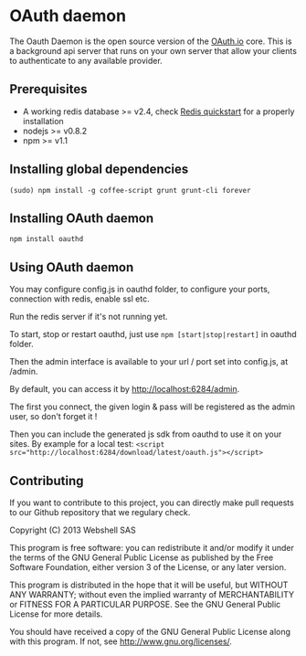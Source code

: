 
# OAuth daemon

The Oauth Daemon is the open source version of the [OAuth.io](https://oauth.io) core. This is a background api server that runs on your own server that allow your clients to authenticate to any available provider.

## Prerequisites

- A working redis database >= v2.4, check [Redis quickstart](http://redis.io/topics/quickstart) for a properly installation
- nodejs >= v0.8.2
- npm >= v1.1

## Installing global dependencies

`(sudo) npm install -g coffee-script grunt grunt-cli forever`

## Installing OAuth daemon

`npm install oauthd`

## Using OAuth daemon

You may configure config.js in oauthd folder, to configure your ports, connection with redis, enable ssl etc.

Run the redis server if it's not running yet.

To start, stop or restart oauthd, just use
`npm [start|stop|restart]` in oauthd folder.

Then the admin interface is available to your url / port set into config.js, at /admin.

By default, you can access it by [http://localhost:6284/admin](http://localhost:6284/admin).

The first you connect, the given login & pass will be registered as the admin user, so don't forget it !

Then you can include the generated js sdk from oauthd to use it on your sites. By example for a local test:
`<script src="http://localhost:6284/download/latest/oauth.js"></script>`

## Contributing

If you want to contribute to this project, you can directly make pull requests to our Github repository that we regulary check.

Copyright (C) 2013 Webshell SAS

This program is free software: you can redistribute it and/or modify
it under the terms of the GNU General Public License as published by
the Free Software Foundation, either version 3 of the License, or
any later version.

This program is distributed in the hope that it will be useful,
but WITHOUT ANY WARRANTY; without even the implied warranty of
MERCHANTABILITY or FITNESS FOR A PARTICULAR PURPOSE. See the
GNU General Public License for more details.

You should have received a copy of the GNU General Public License
along with this program. If not, see <http://www.gnu.org/licenses/>.
